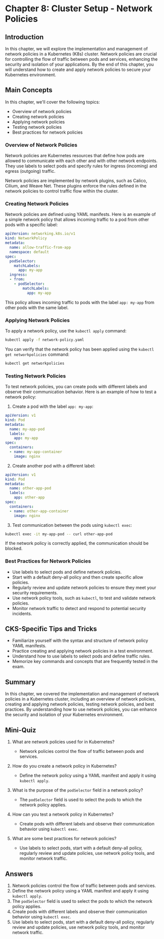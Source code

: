 # Chapter 8: Cluster Setup - Network Policies

## Introduction

In this chapter, we will explore the implementation and management of network policies in a Kubernetes (K8s) cluster. Network policies are crucial for controlling the flow of traffic between pods and services, enhancing the security and isolation of your applications. By the end of this chapter, you will understand how to create and apply network policies to secure your Kubernetes environment.

## Main Concepts

In this chapter, we'll cover the following topics:
- Overview of network policies
- Creating network policies
- Applying network policies
- Testing network policies
- Best practices for network policies

### Overview of Network Policies

Network policies are Kubernetes resources that define how pods are allowed to communicate with each other and with other network endpoints. They use labels to select pods and specify rules for ingress (incoming) and egress (outgoing) traffic.

Network policies are implemented by network plugins, such as Calico, Cilium, and Weave Net. These plugins enforce the rules defined in the network policies to control traffic flow within the cluster.

### Creating Network Policies

Network policies are defined using YAML manifests. Here is an example of a simple network policy that allows incoming traffic to a pod from other pods with a specific label:

```yaml
apiVersion: networking.k8s.io/v1
kind: NetworkPolicy
metadata:
  name: allow-traffic-from-app
  namespace: default
spec:
  podSelector:
    matchLabels:
      app: my-app
  ingress:
  - from:
    - podSelector:
        matchLabels:
          app: my-app
```

This policy allows incoming traffic to pods with the label `app: my-app` from other pods with the same label.

### Applying Network Policies

To apply a network policy, use the `kubectl apply` command:

```sh
kubectl apply -f network-policy.yaml
```

You can verify that the network policy has been applied using the `kubectl get networkpolicies` command:

```sh
kubectl get networkpolicies
```

### Testing Network Policies

To test network policies, you can create pods with different labels and observe their communication behavior. Here is an example of how to test a network policy:

1. Create a pod with the label `app: my-app`:

```yaml
apiVersion: v1
kind: Pod
metadata:
  name: my-app-pod
  labels:
    app: my-app
spec:
  containers:
  - name: my-app-container
    image: nginx
```

2. Create another pod with a different label:

```yaml
apiVersion: v1
kind: Pod
metadata:
  name: other-app-pod
  labels:
    app: other-app
spec:
  containers:
  - name: other-app-container
    image: nginx
```

3. Test communication between the pods using `kubectl exec`:

```sh
kubectl exec -it my-app-pod -- curl other-app-pod
```

If the network policy is correctly applied, the communication should be blocked.

### Best Practices for Network Policies

- Use labels to select pods and define network policies.
- Start with a default deny-all policy and then create specific allow policies.
- Regularly review and update network policies to ensure they meet your security requirements.
- Use network policy tools, such as `kubectl`, to test and validate network policies.
- Monitor network traffic to detect and respond to potential security incidents.

## CKS-Specific Tips and Tricks

- Familiarize yourself with the syntax and structure of network policy YAML manifests.
- Practice creating and applying network policies in a test environment.
- Understand how to use labels to select pods and define traffic rules.
- Memorize key commands and concepts that are frequently tested in the exam.

## Summary

In this chapter, we covered the implementation and management of network policies in a Kubernetes cluster, including an overview of network policies, creating and applying network policies, testing network policies, and best practices. By understanding how to use network policies, you can enhance the security and isolation of your Kubernetes environment.

## Mini-Quiz

1. What are network policies used for in Kubernetes?
   - Network policies control the flow of traffic between pods and services.

2. How do you create a network policy in Kubernetes?
   - Define the network policy using a YAML manifest and apply it using `kubectl apply`.

3. What is the purpose of the `podSelector` field in a network policy?
   - The `podSelector` field is used to select the pods to which the network policy applies.

4. How can you test a network policy in Kubernetes?
   - Create pods with different labels and observe their communication behavior using `kubectl exec`.

5. What are some best practices for network policies?
   - Use labels to select pods, start with a default deny-all policy, regularly review and update policies, use network policy tools, and monitor network traffic.

## Answers

1. Network policies control the flow of traffic between pods and services.
2. Define the network policy using a YAML manifest and apply it using `kubectl apply`.
3. The `podSelector` field is used to select the pods to which the network policy applies.
4. Create pods with different labels and observe their communication behavior using `kubectl exec`.
5. Use labels to select pods, start with a default deny-all policy, regularly review and update policies, use network policy tools, and monitor network traffic.
